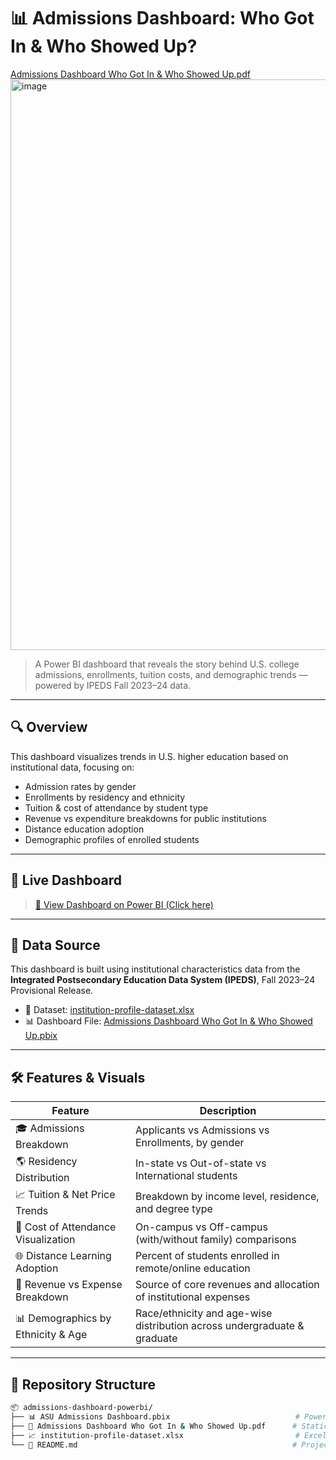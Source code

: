 # 📊 Admissions Dashboard: Who Got In & Who Showed Up?

[Admissions Dashboard Who Got In & Who Showed Up.pdf](./Admissions%20Dashboard%20Who%20Got%20In%20%26%20Who%20Showed%20Up.pdf)
<img width="1611" height="913" alt="image" src="https://github.com/user-attachments/assets/cff85dcc-d97c-433d-8da8-9a4ff29a454e" />



> A Power BI dashboard that reveals the story behind U.S. college admissions, enrollments, tuition costs, and demographic trends — powered by IPEDS Fall 2023–24 data.

---

## 🔍 Overview

This dashboard visualizes trends in U.S. higher education based on institutional data, focusing on:

- Admission rates by gender
- Enrollments by residency and ethnicity
- Tuition & cost of attendance by student type
- Revenue vs expenditure breakdowns for public institutions
- Distance education adoption
- Demographic profiles of enrolled students

---

## 📌 Live Dashboard

> [🔗 View Dashboard on Power BI (Click here)]([https://app.powerbi.com/reportEmbed?reportId=bf6b5141-6599-4b78-9ada-0ebb7d608c33&autoAuth=true&ctid=41f88ecb-ca63-404d-97dd-ab0a169fd138])


---

## 🧩 Data Source

This dashboard is built using institutional characteristics data from the **Integrated Postsecondary Education Data System (IPEDS)**, Fall 2023–24 Provisional Release.

- 📁 Dataset: [institution-profile-dataset.xlsx](./institution-profile-dataset.xlsx)
- 📊 Dashboard File: [Admissions Dashboard Who Got In & Who Showed Up.pbix](./ASU%20Admissions%20Dashboard.pbix)

---

## 🛠️ Features & Visuals

| Feature                             | Description                                                                 |
|-------------------------------------|-----------------------------------------------------------------------------|
| 🎓 Admissions Breakdown             | Applicants vs Admissions vs Enrollments, by gender                         |
| 🌎 Residency Distribution           | In-state vs Out-of-state vs International students                         |
| 📈 Tuition & Net Price Trends       | Breakdown by income level, residence, and degree type                      |
| 🧮 Cost of Attendance Visualization | On-campus vs Off-campus (with/without family) comparisons                  |
| 🌐 Distance Learning Adoption       | Percent of students enrolled in remote/online education                    |
| 💸 Revenue vs Expense Breakdown     | Source of core revenues and allocation of institutional expenses           |
| 📊 Demographics by Ethnicity & Age  | Race/ethnicity and age-wise distribution across undergraduate & graduate   |

---

## 📁 Repository Structure

```bash
📦 admissions-dashboard-powerbi/
├── 📊 ASU Admissions Dashboard.pbix                            # Power BI project
├── 📄 Admissions Dashboard Who Got In & Who Showed Up.pdf      # Static dashboard export
├── 📈 institution-profile-dataset.xlsx                         # Excel source data
└── 📝 README.md                                                # Project story, description & dashboard link
